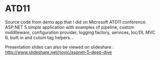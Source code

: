 # ATD11
Source code from demo app that I did on Microsoft ATD11 conference. ASP.NET 5 simple application with examples of pipeline, custom middlleware, configuration provider, logging factory, services, Ioc/DI, MVC 6, built in and cutom tag helpers...

Presentation slides can also be viewed on slideshare : http://www.slideshare.net/rjovic/aspnet-5-deep-dive
